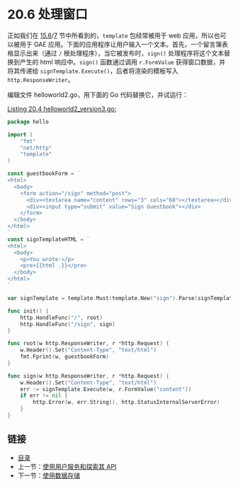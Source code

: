 # 20.6 处理窗口

正如我们在 [15.6](15.6.md)/[7](15.7.md) 节中所看到的，`template` 包经常被用于 web 应用，所以也可以被用于 GAE 应用。下面的应用程序让用户输入一个文本。首先，一个留言簿表格显示出来（通过 `/` 根处理程序），当它被发布时，`sign()` 处理程序将这个文本替换到产生的 html 响应中。`sign()` 函数通过调用 `r.FormValue` 获得窗口数据，并将其传递给 `signTemplate.Execute()`，后者将渲染的模板写入 `http.ResponseWriter`。

编辑文件 helloworld2.go，用下面的 Go 代码替换它，并试运行：

<u>[Listing 20.4 helloworld2_version3.go:](examples\chapter_20\helloapp\hello\helloworld2_version3.go)</u>

```go
package hello

import (
	"fmt"
	"net/http"
	"template"
)

const guestbookForm = `
<html>
  <body>
    <form action="/sign" method="post">
      <div><textarea name="content" rows="3" cols="60"></textarea></div>
      <div><input type="submit" value="Sign Guestbook"></div>
    </form>
  </body>
</html>
`
const signTemplateHTML = `
<html>
  <body>
    <p>You wrote:</p>
    <pre>{{html .}}</pre>
  </body>
</html>
`

var signTemplate = template.Must(template.New("sign").Parse(signTemplateHTML))

func init() {
	http.HandleFunc("/", root)
	http.HandleFunc("/sign", sign)
}

func root(w http.ResponseWriter, r *http.Request) {
	w.Header().Set("Content-Type", "text/html")
	fmt.Fprint(w, guestbookForm)
}

func sign(w http.ResponseWriter, r *http.Request) {
	w.Header().Set("Content-Type", "text/html")
	err := signTemplate.Execute(w, r.FormValue("content"))
	if err != nil {
		http.Error(w, err.String(), http.StatusInternalServerError)
	}
}
```

## 链接

- [目录](directory.md)
- 上一节：[使用用户服务和探索其 API](20.5.md)
- 下一节：[使用数据存储](20.7.md)

